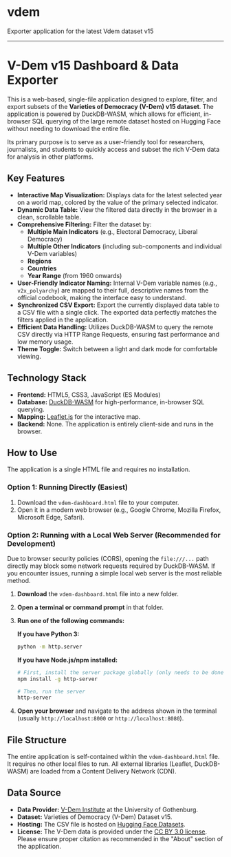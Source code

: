 # vdem
Exporter application for the latest Vdem dataset v15

---

# V-Dem v15 Dashboard & Data Exporter

This is a web-based, single-file application designed to explore, filter, and export subsets of the **Varieties of Democracy (V-Dem) v15 dataset**. The application is powered by DuckDB-WASM, which allows for efficient, in-browser SQL querying of the large remote dataset hosted on Hugging Face without needing to download the entire file.

Its primary purpose is to serve as a user-friendly tool for researchers, journalists, and students to quickly access and subset the rich V-Dem data for analysis in other platforms.

## Key Features

-   **Interactive Map Visualization:** Displays data for the latest selected year on a world map, colored by the value of the primary selected indicator.
-   **Dynamic Data Table:** View the filtered data directly in the browser in a clean, scrollable table.
-   **Comprehensive Filtering:** Filter the dataset by:
    -   **Multiple Main Indicators** (e.g., Electoral Democracy, Liberal Democracy)
    -   **Multiple Other Indicators** (including sub-components and individual V-Dem variables)
    -   **Regions**
    -   **Countries**
    -   **Year Range** (from 1960 onwards)
-   **User-Friendly Indicator Naming:** Internal V-Dem variable names (e.g., `v2x_polyarchy`) are mapped to their full, descriptive names from the official codebook, making the interface easy to understand.
-   **Synchronized CSV Export:** Export the currently displayed data table to a CSV file with a single click. The exported data perfectly matches the filters applied in the application.
-   **Efficient Data Handling:** Utilizes DuckDB-WASM to query the remote CSV directly via HTTP Range Requests, ensuring fast performance and low memory usage.
-   **Theme Toggle:** Switch between a light and dark mode for comfortable viewing.

## Technology Stack

-   **Frontend:** HTML5, CSS3, JavaScript (ES Modules)
-   **Database:** [DuckDB-WASM](https://duckdb.org/docs/api/wasm.html) for high-performance, in-browser SQL querying.
-   **Mapping:** [Leaflet.js](https://leafletjs.com/) for the interactive map.
-   **Backend:** None. The application is entirely client-side and runs in the browser.

## How to Use

The application is a single HTML file and requires no installation.

### Option 1: Running Directly (Easiest)

1.  Download the `vdem-dashboard.html` file to your computer.
2.  Open it in a modern web browser (e.g., Google Chrome, Mozilla Firefox, Microsoft Edge, Safari).

### Option 2: Running with a Local Web Server (Recommended for Development)

Due to browser security policies (CORS), opening the `file:///...` path directly may block some network requests required by DuckDB-WASM. If you encounter issues, running a simple local web server is the most reliable method.

1.  **Download** the `vdem-dashboard.html` file into a new folder.
2.  **Open a terminal or command prompt** in that folder.
3.  **Run one of the following commands:**

    **If you have Python 3:**
    ```bash
    python -m http.server
    ```

    **If you have Node.js/npm installed:**
    ```bash
    # First, install the server package globally (only needs to be done once)
    npm install -g http-server

    # Then, run the server
    http-server
    ```
4.  **Open your browser** and navigate to the address shown in the terminal (usually `http://localhost:8000` or `http://localhost:8080`).

## File Structure

The entire application is self-contained within the `vdem-dashboard.html` file. It requires no other local files to run. All external libraries (Leaflet, DuckDB-WASM) are loaded from a Content Delivery Network (CDN).

## Data Source

-   **Data Provider:** [V-Dem Institute](https://www.v-dem.net/) at the University of Gothenburg.
-   **Dataset:** Varieties of Democracy (V-Dem) Dataset v15.
-   **Hosting:** The CSV file is hosted on [Hugging Face Datasets](https://huggingface.co/datasets/mnshakoor06/Vdem).
-   **License:** The V-Dem data is provided under the [CC BY 3.0 license](https://creativecommons.org/licenses/by/3.0/). Please ensure proper citation as recommended in the "About" section of the application.
